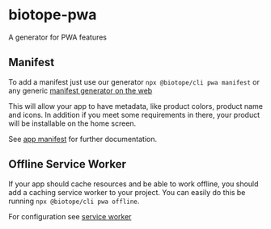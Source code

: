 # biotope-pwa
A generator for PWA features

## Manifest
To add a manifest just use our generator `npx @biotope/cli pwa manifest` or any generic [manifest generator on the web](https://app-manifest.firebaseapp.com/)

This will allow your app to have metadata, like product colors, product name and icons. In addition if you meet some requirements in there, your product will be installable on the home screen.

See [app manifest](manifest.md) for further documentation. 


## Offline Service Worker
If your app should cache resources and be able to work offline, you should add a caching service worker to your project.
You can easily do this be running `npx @biotope/cli pwa offline`.

For configuration see [service worker](offline-service-worker.md)
